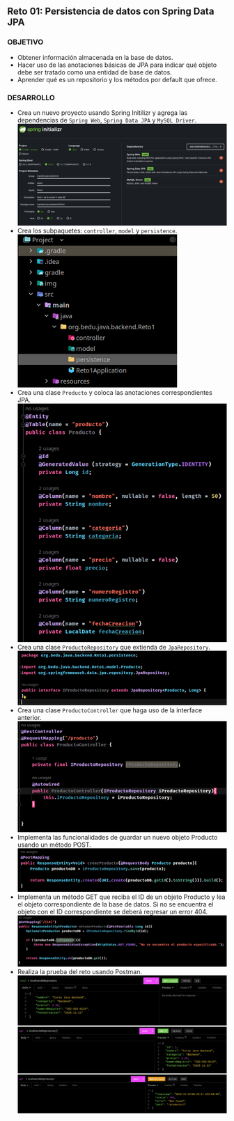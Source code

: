 ## Reto 01: Persistencia de datos con Spring Data JPA

### OBJETIVO

- Obtener información almacenada en la base de datos.
- Hacer uso de las anotaciones básicas de JPA para indicar qué objeto debe ser tratado como una entidad de base de datos.
- Aprender qué es un repositorio y los métodos por default que ofrece.


### DESARROLLO

- Crea un nuevo proyecto usando Spring Initilizr y agrega las dependencias de `Spring Web`, `Spring Data JPA` y `MySQL Driver`.
![Paso1](./img/Paso1.png)
- Crea los subpaquetes: `controller`, `model` y `persistence`.
![Paso2](./img/Paso2.png)
- Crea una clase `Producto` y coloca las anotaciones correspondientes JPA.
![Paso3](./img/Paso3.png)
- Crea una clase `ProductoRepository` que extienda de `JpaRepository`.
![Paso4](./img/Paso4.png)
- Crea una clase `ProductoController` que haga uso de la interface anterior.
![Paso5](./img/Paso5.png)
- Implementa las funcionalidades de guardar un nuevo objeto Producto usando un método POST.
![Paso6](./img/Paso6.png)
- Implementa un método GET que reciba el ID de un objeto Producto y lea el objeto correspondiente de la base de datos. Si no se encuentra el objeto con el ID correspondiente se deberá regresar un error 404.
![Paso7](./img/Paso7.png)
- Realiza la prueba del reto usando Postman.
![Paso8.1](./img/Paso8-1.png)
![Paso8.2](./img/Paso8-2.png)
![Paso8.3](./img/Paso8-3.png)


